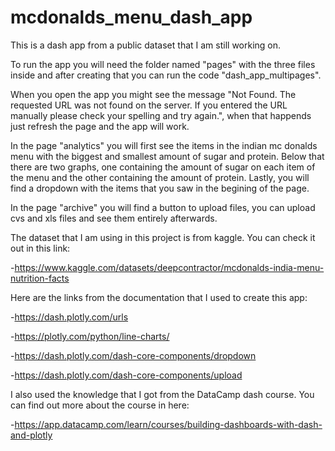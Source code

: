 # mcdonalds_menu_dash_app
This is a dash app from a public dataset that I am  still working on.

To run the app you will need the folder named "pages" with the three files inside and after creating that you can run the code "dash_app_multipages".

When you open the app you might see the message "Not Found. The requested URL was not found on the server. If you entered the URL manually please check your spelling and try again.", when that happends just refresh the page and the app will work.

In the page "analytics" you will first see the items in the indian mc donalds menu with the biggest and smallest amount of sugar and protein. Below that there are two graphs, one containing the amount of sugar on each item of the menu and the other containing the amount of protein. Lastly, you will find a dropdown with the items that you saw in the begining of the page.

In the page "archive" you will find a button to upload files, you can upload cvs and xls files and see them entirely afterwards.

The dataset that I am using in this project is from kaggle. You can check it out in this link:

-https://www.kaggle.com/datasets/deepcontractor/mcdonalds-india-menu-nutrition-facts

Here are the links from the documentation that I used to create this app:

-https://dash.plotly.com/urls

-https://plotly.com/python/line-charts/

-https://dash.plotly.com/dash-core-components/dropdown

-https://dash.plotly.com/dash-core-components/upload

I also used the knowledge that I got from the DataCamp dash course. You can find out more about the course in here:

-https://app.datacamp.com/learn/courses/building-dashboards-with-dash-and-plotly
